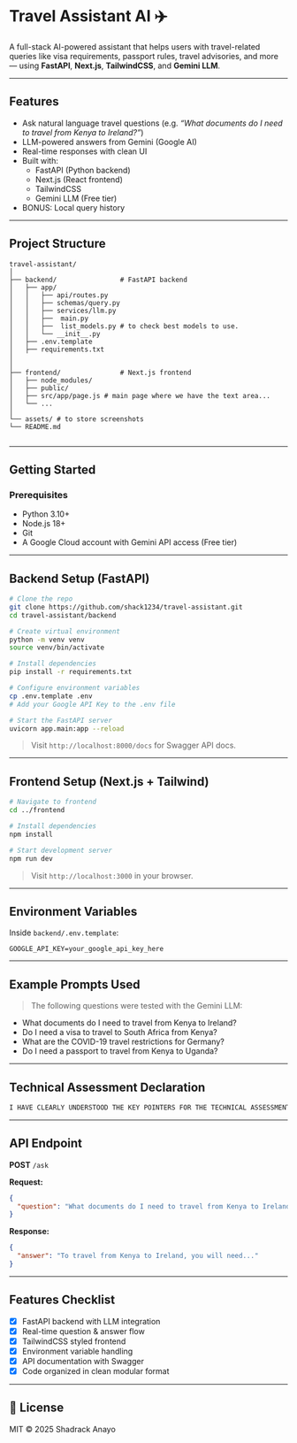 # Travel Assistant AI ✈️

A full-stack AI-powered assistant that helps users with travel-related queries like visa requirements, passport rules, travel advisories, and more — using **FastAPI**, **Next.js**, **TailwindCSS**, and **Gemini LLM**.

---

## Features

- Ask natural language travel questions (e.g. _“What documents do I need to travel from Kenya to Ireland?”_)
- LLM-powered answers from Gemini (Google AI)
- Real-time responses with clean UI
- Built with:
  -  FastAPI (Python backend)
  -  Next.js (React frontend)
  -  TailwindCSS
  -  Gemini LLM (Free tier)
- BONUS: Local query history

---

##  Project Structure

```
travel-assistant/
│
├── backend/                # FastAPI backend
│   ├── app/
│   │   ├── api/routes.py
│   │   ├── schemas/query.py
│   │   ├── services/llm.py
│   │   ├──  main.py
│   │   ├──  list_models.py # to check best models to use.
│   │   └── __init__.py
│   ├── .env.template
│   ├── requirements.txt
│ 
│
├── frontend/               # Next.js frontend
│   ├── node_modules/ 
│   ├── public/
│   ├── src/app/page.js # main page where we have the text area...
│   └── ...
│
└── assets/ # to store screenshots 
└── README.md


```

---

##  Getting Started

###  Prerequisites

- Python 3.10+
- Node.js 18+
- Git
- A Google Cloud account with Gemini API access (Free tier)

---

##  Backend Setup (FastAPI)

```bash
# Clone the repo
git clone https://github.com/shack1234/travel-assistant.git
cd travel-assistant/backend

# Create virtual environment
python -m venv venv
source venv/bin/activate

# Install dependencies
pip install -r requirements.txt

# Configure environment variables
cp .env.template .env
# Add your Google API Key to the .env file

# Start the FastAPI server
uvicorn app.main:app --reload
```

> Visit `http://localhost:8000/docs` for Swagger API docs.

---

## Frontend Setup (Next.js + Tailwind)

```bash
# Navigate to frontend
cd ../frontend

# Install dependencies
npm install

# Start development server
npm run dev
```

> Visit `http://localhost:3000` in your browser.

---

##  Environment Variables

Inside `backend/.env.template`:

```env
GOOGLE_API_KEY=your_google_api_key_here
```

---

##  Example Prompts Used

> The following questions were tested with the Gemini LLM:

- What documents do I need to travel from Kenya to Ireland?
- Do I need a visa to travel to South Africa from Kenya?
- What are the COVID-19 travel restrictions for Germany?
- Do I need a passport to travel from Kenya to Uganda?

---

##  Technical Assessment Declaration

```txt
I HAVE CLEARLY UNDERSTOOD THE KEY POINTERS FOR THE TECHNICAL ASSESSMENT.
```

---

## API Endpoint

**POST** `/ask`

**Request:**

```json
{
  "question": "What documents do I need to travel from Kenya to Ireland?"
}
```

**Response:**

```json
{
  "answer": "To travel from Kenya to Ireland, you will need..."
}
```

---

## Features Checklist

- [x] FastAPI backend with LLM integration
- [x] Real-time question & answer flow
- [x] TailwindCSS styled frontend
- [x] Environment variable handling
- [x] API documentation with Swagger
- [x] Code organized in clean modular format

---


## 📜 License

MIT © 2025 Shadrack Anayo
